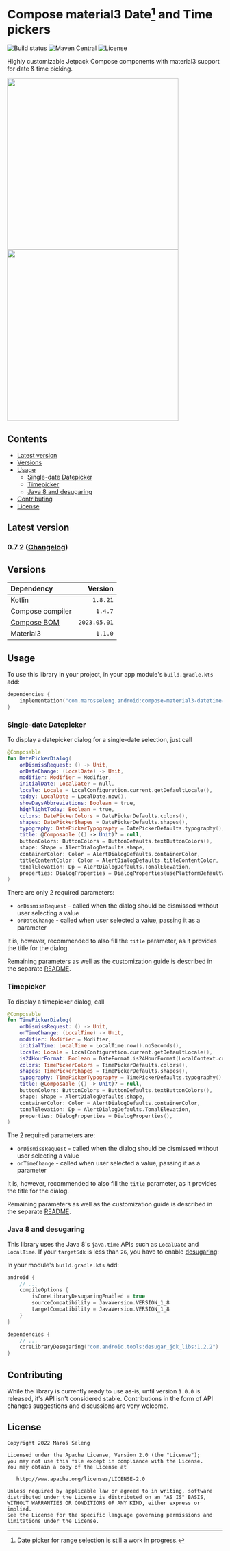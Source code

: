 # Compose material3 Date[^1] and Time pickers

![Build status](https://github.com/marosseleng/compose-material3-datetime-pickers/actions/workflows/gradle.yml/badge.svg)
![Maven Central](https://img.shields.io/maven-central/v/com.marosseleng.android/compose-material3-datetime-pickers)
![License](https://img.shields.io/github/license/marosseleng/compose-material3-datetime-pickers)

Highly customizable Jetpack Compose components with material3 support for date & time picking.

<img src="docs/datepicker/resources/date-picker-dialog.png" height="400px"/><img src="docs/timepicker/resources/time-picker-dialog.png" height="400px"/>

## Contents
* [Latest version](#latest-version)
* [Versions](#versions)
* [Usage](#usage)
  * [Single-date Datepicker](#single-date-datepicker)
  * [Timepicker](#timepicker)
  * [Java 8 and desugaring](#java-8-and-desugaring)
* [Contributing](#contributing)
* [License](#license)

## Latest version

### 0.7.2 ([Changelog](https://github.com/marosseleng/compose-material3-datetime-pickers/compare/v0.7.1...v0.7.2))

## Versions
| Dependency                                                                                        |      Version |
|:--------------------------------------------------------------------------------------------------|-------------:|
| Kotlin                                                                                            |     `1.8.21` |
| Compose compiler                                                                                  |      `1.4.7` |
| [Compose BOM](https://maven.google.com/web/index.html?q=compose-bom#androidx.compose:compose-bom) | `2023.05.01` |
| Material3                                                                                         |      `1.1.0` |

## Usage
To use this library in your project, in your app module's `build.gradle.kts` add:

```kotlin
dependencies {
    implementation("com.marosseleng.android:compose-material3-datetime-pickers:<LATEST_VERSION>")
}
```

### Single-date Datepicker
To display a datepicker dialog for a single-date selection, just call
```kotlin
@Composable
fun DatePickerDialog(
    onDismissRequest: () -> Unit,
    onDateChange: (LocalDate) -> Unit,
    modifier: Modifier = Modifier,
    initialDate: LocalDate? = null,
    locale: Locale = LocalConfiguration.current.getDefaultLocale(),
    today: LocalDate = LocalDate.now(),
    showDaysAbbreviations: Boolean = true,
    highlightToday: Boolean = true,
    colors: DatePickerColors = DatePickerDefaults.colors(),
    shapes: DatePickerShapes = DatePickerDefaults.shapes(),
    typography: DatePickerTypography = DatePickerDefaults.typography(),
    title: @Composable (() -> Unit)? = null,
    buttonColors: ButtonColors = ButtonDefaults.textButtonColors(),
    shape: Shape = AlertDialogDefaults.shape,
    containerColor: Color = AlertDialogDefaults.containerColor,
    titleContentColor: Color = AlertDialogDefaults.titleContentColor,
    tonalElevation: Dp = AlertDialogDefaults.TonalElevation,
    properties: DialogProperties = DialogProperties(usePlatformDefaultWidth = false),
)
```
There are only 2 required parameters:
* `onDismissRequest` - called when the dialog should be dismissed without user selecting a value
* `onDateChange` - called when user selected a value, passing it as a parameter

It is, however, recommended to also fill the `title` parameter, as it provides the title for the dialog.

Remaining parameters as well as the customization guide is described in the separate [README](docs/datepicker/README.md).

### Timepicker
To display a timepicker dialog, call
```kotlin
@Composable
fun TimePickerDialog(
    onDismissRequest: () -> Unit,
    onTimeChange: (LocalTime) -> Unit,
    modifier: Modifier = Modifier,
    initialTime: LocalTime = LocalTime.now().noSeconds(),
    locale: Locale = LocalConfiguration.current.getDefaultLocale(),
    is24HourFormat: Boolean = DateFormat.is24HourFormat(LocalContext.current),
    colors: TimePickerColors = TimePickerDefaults.colors(),
    shapes: TimePickerShapes = TimePickerDefaults.shapes(),
    typography: TimePickerTypography = TimePickerDefaults.typography(),
    title: @Composable (() -> Unit)? = null,
    buttonColors: ButtonColors = ButtonDefaults.textButtonColors(),
    shape: Shape = AlertDialogDefaults.shape,
    containerColor: Color = AlertDialogDefaults.containerColor,
    tonalElevation: Dp = AlertDialogDefaults.TonalElevation,
    properties: DialogProperties = DialogProperties(),
)
```
The 2 required parameters are:
* `onDismissRequest` - called when the dialog should be dismissed without user selecting a value
* `onTimeChange` - called when user selected a value, passing it as a parameter

It is, however, recommended to also fill the `title` parameter, as it provides the title for the dialog.

Remaining parameters as well as the customization guide is described in the separate [README](docs/timepicker/README.md).

### Java 8 and desugaring
This library uses the Java 8's `java.time` APIs such as `LocalDate` and `LocalTime`. If your `targetSdk` is less than `26`, you have to enable [desugaring](https://developer.android.com/studio/write/java8-support#library-desugaring):

In your module's `build.gradle.kts` add:
```kotlin
android {
    // ...
    compileOptions {
        isCoreLibraryDesugaringEnabled = true
        sourceCompatibility = JavaVersion.VERSION_1_8
        targetCompatibility = JavaVersion.VERSION_1_8
    }
}

dependencies {
    // ...
    coreLibraryDesugaring("com.android.tools:desugar_jdk_libs:1.2.2")
}
```

## Contributing
While the library is currently ready to use as-is, until version `1.0.0` is released, it's API isn't considered stable. Contributions in the form of API changes suggestions and discussions are very welcome. 

## License
```
Copyright 2022 Maroš Šeleng

Licensed under the Apache License, Version 2.0 (the "License");
you may not use this file except in compliance with the License.
You may obtain a copy of the License at

   http://www.apache.org/licenses/LICENSE-2.0

Unless required by applicable law or agreed to in writing, software
distributed under the License is distributed on an "AS IS" BASIS,
WITHOUT WARRANTIES OR CONDITIONS OF ANY KIND, either express or implied.
See the License for the specific language governing permissions and
limitations under the License.
```


[^1]: Date picker for range selection is still a work in progress.